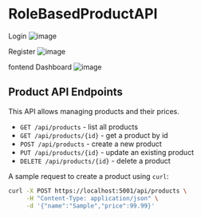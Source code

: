 # RoleBasedProductAPI
Login 
![image](https://github.com/user-attachments/assets/98894e32-6dc1-4c35-8457-41d865310fef)

Register
![image](https://github.com/user-attachments/assets/062b3f61-0600-480b-b23d-f99fb6ed7732)


fontend Dashboard
![image](https://github.com/user-attachments/assets/8ddf0b2e-7e6f-411e-8298-6bc568ca5b32)



## Product API Endpoints

This API allows managing products and their prices.

- `GET /api/products` - list all products
- `GET /api/products/{id}` - get a product by id
- `POST /api/products` - create a new product
- `PUT /api/products/{id}` - update an existing product
- `DELETE /api/products/{id}` - delete a product

A sample request to create a product using `curl`:

```bash
curl -X POST https://localhost:5001/api/products \
     -H "Content-Type: application/json" \
     -d '{"name":"Sample","price":99.99}'
```

